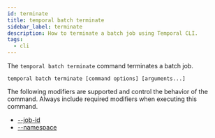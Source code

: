 ```yaml
---
id: terminate
title: temporal batch terminate
sidebar_label: terminate
description: How to terminate a batch job using Temporal CLI.
tags:
  - cli
---
```


The `temporal batch terminate` command terminates a batch job.

`temporal batch terminate [command options] [arguments...]`

The following modifiers are supported and control the behavior of the command.
Always include required modifiers when executing this command.

- [--job-id](/temporal-cli/modifiers#--job-id)
- [--namespace](/temporal-cli/modifiers#--namespace)
